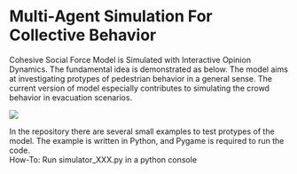 # Multi-Agent Simulation For Collective Behavior

Cohesive Social Force Model is Simulated with Interactive Opinion Dynamics.  The fundamental idea is demonstrated as below. The model aims at investigating protypes of pedestrian behavior in a general sense. The current version of model especially contributes to simulating the crowd behavior in evacuation scenarios.

![](https://github.com/godisreal/Many-Particle-System/blob/master/FigNew.PNG)

In the repository there are several small examples to test protypes of the model.  The example is written in Python, and Pygame is required to run the code.  
How-To: Run simulator_XXX.py in a python console
